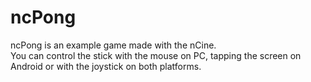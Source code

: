 # ncPong
ncPong is an example game made with the nCine.  
You can control the stick with the mouse on PC, tapping the screen on Android or with the joystick on both platforms.
